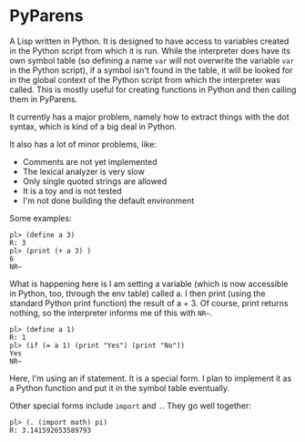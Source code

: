 # PyParens
A Lisp written in Python. It is designed to have access to variables created in the Python script from which it is run. While the interpreter does have its own symbol table (so defining a name `var` will not overwrite the variable `var` in the Python script), if a symbol isn't found in the table, it will be looked for in the global context of the Python script from which the interpreter was called. This is mostly useful for creating functions in Python and then calling them in PyParens.

It currently has a major problem, namely how to extract things with the dot syntax, which is kind of a big deal in Python.

It also has a lot of minor problems, like:
* Comments are not yet implemented
* The lexical analyzer is very slow
* Only single quoted strings are allowed
* It is a toy and is not tested
* I'm not done building the default environment

Some examples:

```
pl> (define a 3)
R: 3
pl> (print (+ a 3) )
6
NR~
```

What is happening here is I am setting a variable (which is now accessible in Python, too, through the env table) called a. I then print (using the standard Python print function) the result of a + 3. Of course, print returns nothing, so the interpreter informs me of this with `NR~`.

```
pl> (define a 1)
R: 1
pl> (if (= a 1) (print "Yes") (print "No"))
Yes
NR~
```
Here, I'm using an if statement. It is a special form. I plan to implement it as a Python function and put it in the symbol table eventually.

Other special forms include `import` and `.`. They go well together:

```
pl> (. (import math) pi)
R: 3.141592653589793

```
